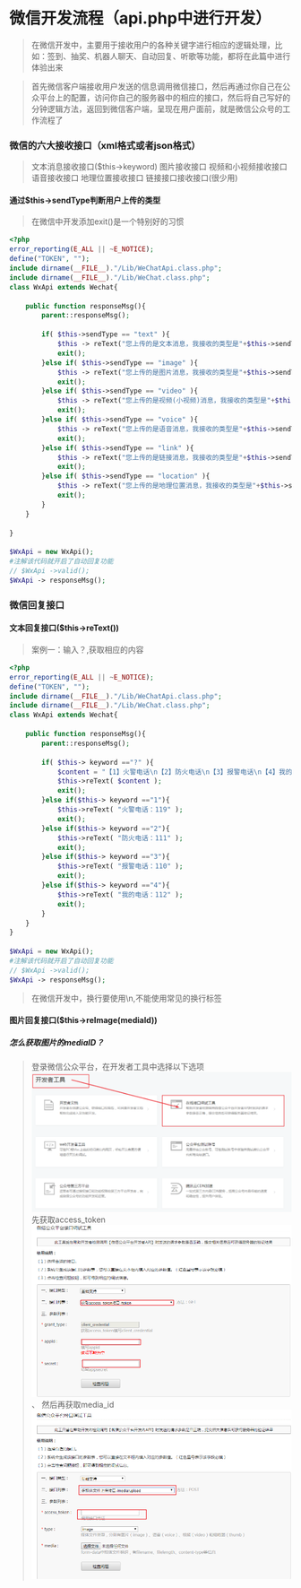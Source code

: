 # 微信开发流程（api.php中进行开发）

>在微信开发中，主要用于接收用户的各种关键字进行相应的逻辑处理，比如：签到、抽奖、机器人聊天、自动回复、听歌等功能，都将在此篇中进行体验出来

>首先微信客户端接收用户发送的信息调用微信接口，然后再通过你自己在公众平台上的配置，访问你自己的服务器中的相应的接口，然后将自己写好的分钟逻辑方法，返回到微信客户端，呈现在用户面前，就是微信公众号的工作流程了

### 微信的六大接收接口（xml格式或者json格式）
>文本消息接收接口($this->keyword)
>图片接收接口
>视频和小视频接收接口
>语音接收接口
>地理位置接收接口
>链接接口接收接口(很少用)

#### 通过$this->sendType判断用户上传的类型

>在微信中开发添加exit()是一个特别好的习惯

```php
<?php
error_reporting(E_ALL || ~E_NOTICE);
define("TOKEN", "");
include dirname(__FILE__)."/Lib/WeChatApi.class.php";
include dirname(__FILE__)."/Lib/WeChat.class.php";
class WxApi extends Wechat{

	public function responseMsg(){
		parent::responseMsg();

		if( $this->sendType == "text" ){
			$this -> reText("您上传的是文本消息，我接收的类型是"+$this->sendType);
			exit();
		}else if( $this->sendType == "image" ){
			$this -> reText("您上传的是图片消息，我接收的类型是"+$this->sendType);
			exit();
		}else if( $this->sendType == "video" ){
			$this -> reText("您上传的是视频(小视频)消息，我接收的类型是"+$this->sendType);
			exit();
		}else if( $this->sendType == "voice" ){
			$this -> reText("您上传的是语音消息，我接收的类型是"+$this->sendType);
			exit();
		}else if( $this->sendType == "link" ){
			$this -> reText("您上传的是链接消息，我接收的类型是"+$this->sendType);
			exit();
		}else if( $this->sendType == "location" ){
			$this -> reText("您上传的是地理位置消息，我接收的类型是"+$this->sendType);
			exit();
		}
	}

}

$WxApi = new WxApi();
#注解该代码就开启了自动回复功能
// $WxApi ->valid();
$WxApi -> responseMsg();
```

### 微信回复接口
#### 文本回复接口($this->reText())

>案例一：输入？,获取相应的内容
```php
<?php
error_reporting(E_ALL || ~E_NOTICE);
define("TOKEN", "");
include dirname(__FILE__)."/Lib/WeChatApi.class.php";
include dirname(__FILE__)."/Lib/WeChat.class.php";
class WxApi extends Wechat{

	public function responseMsg(){
		parent::responseMsg();

		if( $this-> keyword =="?" ){
			$content = "【1】火警电话\n【2】防火电话\n【3】报警电话\n【4】我的电话\n";
			$this->reText( $content );
			exit();
		}else if($this-> keyword =="1"){
			$this->reText( "火警电话：119" );
			exit();
		}else if($this-> keyword =="2"){
			$this->reText( "防火电话：111" );
			exit();
		}else if($this-> keyword =="3"){
			$this->reText( "报警电话：110" );
			exit();
		}else if($this-> keyword =="4"){
			$this->reText( "我的电话：112" );
			exit();
		}
	}
}

$WxApi = new WxApi();
#注解该代码就开启了自动回复功能
// $WxApi ->valid();
$WxApi -> responseMsg();
```
>在微信开发中，换行要使用\n,不能使用常见的换行标签

#### 图片回复接口($this->reImage(mediaId))
##### 怎么获取图片的mediaID？
>登录微信公众平台，在开发者工具中选择以下选项
>![获取图片mdiaID第一步](./images/1.png)
>先获取access_token
>![获取access_token](./images/2.png)、
>然后再获取media_id
>![获取media_id](./images/3.png)



